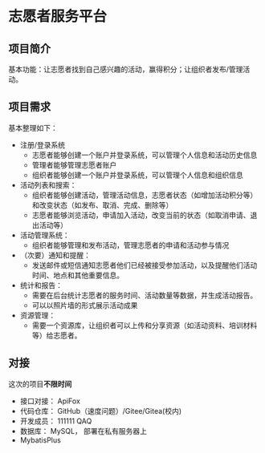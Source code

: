 # 志愿者服务平台

## 项目简介

基本功能：让志愿者找到自己感兴趣的活动，赢得积分；让组织者发布/管理活动。

## 项目需求

基本整理如下：

- 注册/登录系统
  - 志愿者能够创建一个账户并登录系统，可以管理个人信息和活动历史信息
  - 管理者能够管理志愿者账户
  - 组织者能够创建一个账户并登录系统，可以管理个人信息和组织信息
- 活动列表和搜索：
  - 组织者能够创建活动，管理活动信息，志愿者状态（如增加活动积分等）和改变状态（如发布、取消、完成、删除等）
  - 志愿者能够浏览活动，申请加入活动，改变当前的状态（如取消申请、退出活动等）
- 活动管理系统：
  - 组织者能够管理和发布活动，管理志愿者的申请和活动参与情况
- （次要）通知和提醒：
  - 发送邮件或短信通知志愿者他们已经被接受参加活动，以及提醒他们活动时间、地点和其他重要信息。
- 统计和报告：
  - 需要在后台统计志愿者的服务时间、活动数量等数据，并生成活动报告。
  - 可以以照片墙的形式展示活动成果
- 资源管理：
  - 需要一个资源库，让组织者可以上传和分享资源（如活动资料、培训材料等）给志愿者。

## 对接

这次的项目**不限时间**

- 接口对接： ApiFox
- 代码仓库： GitHub（速度问题）/Gitee/Gitea(校内)
- 开发成员： 111111 QAQ
- 数据库： MySQL， 部署在私有服务器上
- MybatisPlus
